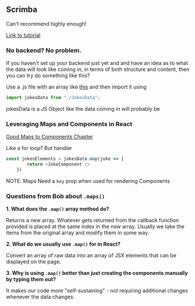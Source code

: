 ## Scrimba

Can't recommend highly enough!

[Link to tutorial](https://scrimba.com/learn/learnreact/)

### No backend? No problem.
If you haven't set up your backend just yet and and have an idea as to what the data will look like coming in, in terms of both structure and content, then you can try do something like this?

Use a .js file with an array like [this](JokesData.js) and then import it using

```javascript
import jokesData from "./JokesData";
```
jokesData is a JS Object like the data coming in will probably be


### Leveraging Maps and Components in React

[Good Maps to Components Chapter](https://scrimba.com/learn/learnreact/project-map-experiences-data-into-components-co0704006bcf75aae48fb04c3)


Like a for loop? But handier

```javascript
const jokesElements = jokesData.map(joke => {
        return <JokeComponent />
    })
```
NOTE: Maps Need a `key` prop when used for rendering Components

### Questions from Bob about `.maps()`

**1. What does the `.map()` array method do?**

Returns a new array. Whatever gets returned from the callback
function provided is placed at the same index in the new array.
Usually we take the items from the original array and modify them
in some way.


**2. What do we usually use `.map()` for in React?**

Convert an array of raw data into an array of JSX elements
that can be displayed on the page.


**3. Why is using `.map()` better than just creating the components
   manually by typing them out?**

It makes our code more "self-sustaining" - not requiring
additional changes whenever the data changes.

